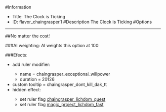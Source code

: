 #Information
 - Title: The Clock is Ticking
 - ID: flavor_chaingrasper.1
#Description
The Clock is Ticking
#Options

___
##No matter the cost!

###AI weighting:
AI weights this option at 100


###Efects:<ul><li>add ruler modifier:</li><ul><li>name = chaingrasper_exceptional_willpower</li><li>duration = 20126</li></ul><li>custom tooltip = chaingrasper_dont_kill_dak_tt</li><li>hidden effect:</li><ul><li>set ruler flag [chaingrasper_lichdom_quest](../flags/chaingrasper_lichdom_quest.md)</li><li>set ruler flag [magic_project_lichdom_fast](../flags/magic_project_lichdom_fast.md)</li></ul></ul>
